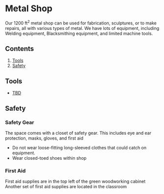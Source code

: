 # Metal Shop

Our 1200 ft<sup>2</sup> metal shop can be used for fabrication, sculptures, or to make repairs, all with various types of metal. We have lots of equipment, including Welding equipment, Blacksmithing equipment, and limited machine tools. 

## Contents
1. [Tools](#tools)
2. [Safety](#safety-gear)

## Tools
* [TBD]()

## Safety
### Safety Gear
The space comes with a closet of safety gear. This includes eye and ear protection, masks, gloves, and first aid
* Do not wear loose-fitting long-sleeved clothes that could catch on equipment. 
* Wear closed-toed shoes within shop

### First Aid
First aid supplies are in the top left of the green woodworking cabinet
Another set of first aid supplies are located in the classroom
